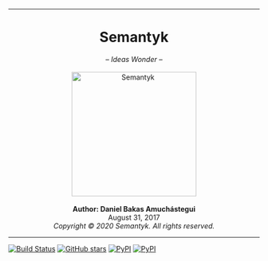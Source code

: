 ***
<H1 align='center'>Semantyk</H1>
<p align='center'>
  <i>– Ideas Wonder –</i><br><br>
  <img alt='Semantyk' src='https://raw.githubusercontent.com/semantyk/Semantyk/master/docs/Semantyk.png' width='250'/>
  <br>
  <br>
  <b>Author: Daniel Bakas Amuchástegui</b>
  <br>
  August 31, 2017
  <br>
  <i>Copyright © 2020 Semantyk. All rights reserved.</i>
</p>

***
[![Build Status](https://travis-ci.org/RDFLib/rdflib.png?branch=master)](https://travis-ci.org/semantyk/Semantyk)
[![GitHub stars](https://raster.shields.io/github/stars/semantyk/Semantyk.png)](https://github.com/semantyk/Semantyk/stargazers)
[![PyPI](https://img.shields.io/pypi/v/semantyk.svg)](https://pypi.python.org/pypi/semantyk)
[![PyPI](https://img.shields.io/pypi/pyversions/semantyk.svg)](https://pypi.python.org/pypi/semantyk)